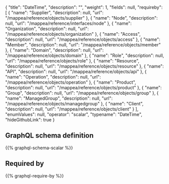 {
  "title": "DateTime",
  "description": "",
  "weight": 1,
  "fields": null,
  "requireby": [
    {
      "name": "Supplier",
      "description": null,
      "url": "/mappea/reference/objects/supplier"
    },
    {
      "name": "Node",
      "description": null,
      "url": "/mappea/reference/interfaces/node"
    },
    {
      "name": "Organization",
      "description": null,
      "url": "/mappea/reference/objects/organization"
    },
    {
      "name": "Access",
      "description": null,
      "url": "/mappea/reference/objects/access"
    },
    {
      "name": "Member",
      "description": null,
      "url": "/mappea/reference/objects/member"
    },
    {
      "name": "Domain",
      "description": null,
      "url": "/mappea/reference/objects/domain"
    },
    {
      "name": "Role",
      "description": null,
      "url": "/mappea/reference/objects/role"
    },
    {
      "name": "Resource",
      "description": null,
      "url": "/mappea/reference/objects/resource"
    },
    {
      "name": "API",
      "description": null,
      "url": "/mappea/reference/objects/api"
    },
    {
      "name": "Operation",
      "description": null,
      "url": "/mappea/reference/objects/operation"
    },
    {
      "name": "Product",
      "description": null,
      "url": "/mappea/reference/objects/product"
    },
    {
      "name": "Group",
      "description": null,
      "url": "/mappea/reference/objects/group"
    },
    {
      "name": "ManagedGroup",
      "description": null,
      "url": "/mappea/reference/objects/managedgroup"
    },
    {
      "name": "Client",
      "description": null,
      "url": "/mappea/reference/objects/client"
    }
  ],
  "enumValues": null,
  "operator": "scalar",
  "typename": "DateTime",
  "hideGithubLink": true
}
## GraphQL schema definition

{{% graphql-schema-scalar %}}

## Required by

{{% graphql-require-by %}}
